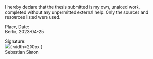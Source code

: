 I hereby declare that the thesis submitted is my own, unaided work, completed without any unpermitted external help. Only the sources and resources listed were used.

Place, Date:  
Berlin, 2023-04-25

Signature:  
![](Signature.png){ width=200px }  
Sebastian Simon

